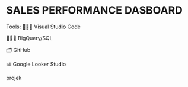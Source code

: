 # SALES PERFORMANCE DASBOARD

Tools:
👩🏻‍💻 Visual Studio Code

👩🏻‍💻 BigQuery/SQL

🗂️ GitHub

📊 Google Looker Studio


projek 
